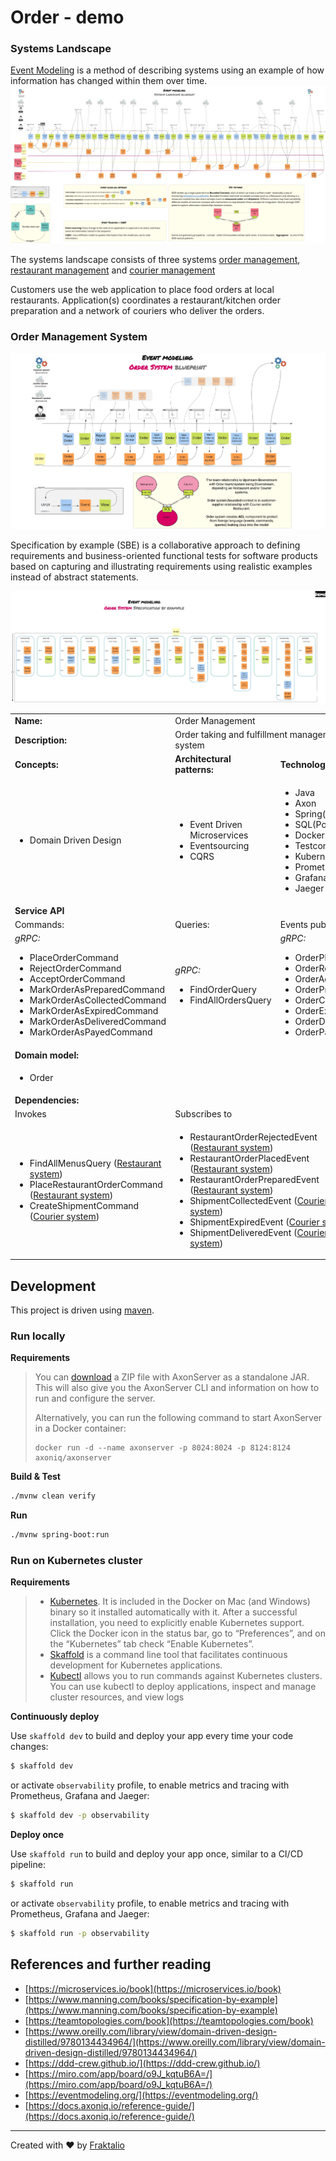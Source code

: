 # Order - demo

### Systems Landscape
[Event Modeling](https://eventmodeling.org/) is a method of describing systems using an example of how information has changed within them over time.
![event modeling](.assets/event-model-systems-landscape.jpg)

The systems landscape consists of three systems [order management](https://github.com/fraktalio/order-demo), [restaurant management](https://github.com/fraktalio/restaurant-demo) and [courier management](https://github.com/fraktalio/courier-demo)

Customers use the web application to place food orders at local restaurants. Application(s) coordinates a restaurant/kitchen order preparation and a network of couriers who deliver the orders.

### **Order Management System**
![event modeling](.assets/event-model.jpg)

Specification by example (SBE) is a collaborative approach to defining requirements and business-oriented functional tests for software products based on capturing and illustrating requirements using realistic examples instead of abstract statements.

![spec by example](.assets/spec-by-example.jpg)

<table>
    <tr>
        <td><strong>Name:</strong></td>
        <td colspan="3">Order Management</td>
    </tr>
    <tr>
        <td><strong>Description:</strong></td>
        <td colspan="3">Order taking and fulfillment management system</td>
    </tr>
    <tr>
        <td><strong>Concepts:</strong></td>
        <td><strong>Architectural patterns:</strong></td>
        <td><strong>Technology:</strong></td>
    </tr>
    <tr>
        <td>
            <ul>
                <li>Domain Driven Design</li>
            </ul>
        </td>
        <td>
            <ul>
                <li>Event Driven Microservices</li>
                <li>Eventsourcing</li>
                <li>CQRS</li>
            </ul>
        </td>
        <td>
            <ul>
                <li>Java</li>
                <li>Axon</li>
                <li>Spring(Boot)</li>
                <li>SQL(Postgres)</li>
                <li>Docker</li>
                <li>Testcontainers</li>
                <li>Kubernetes</li>
                <li>Prometheus</li>
                <li>Grafana</li>
                <li>Jaeger</li>
            </ul>
        </td>
    </tr>
    <tr>
        <td colspan="3"><strong>Service API</strong></td>
    </tr>
     <tr>
        <td>Commands:</td>
        <td>Queries:</td>
        <td>Events published:</td>
    </tr>
    <tr>
        <td>
            <i>gRPC:</i>
            <ul>
                <li>PlaceOrderCommand</li>
                <li>RejectOrderCommand</li>
                <li>AcceptOrderCommand</li>
                <li>MarkOrderAsPreparedCommand</li>
                <li>MarkOrderAsCollectedCommand</li>
                <li>MarkOrderAsExpiredCommand</li>
                <li>MarkOrderAsDeliveredCommand</li>
                <li>MarkOrderAsPayedCommand</li>
            </ul>
        </td>
        <td>
            <i>gRPC:</i>
            <ul>
                <li>FindOrderQuery</li>
                <li>FindAllOrdersQuery</li>
            </ul>
        </td>
        <td>
            <i>gRPC:</i>
            <ul>
                <li>OrderPlaced</li>
                <li>OrderRejected</li>
                <li>OrderAccepted</li>
                <li>OrderPrepared</li>
                <li>OrderCollected</li>
                <li>OrderExpired</li>
                <li>OrderDelivered</li>
                <li>OrderPayed</li>
            </ul>
        </td>
    </tr>
    <tr>
        <td colspan="3"><strong>Domain model:</strong></td>
    </tr>
    <tr>
        <td colspan="3">
            <ul>
                <li>Order</li>
            </ul>
        </td>
    </tr>
    <tr>
        <td colspan="3"><strong>Dependencies:</strong></td>
    </tr>
    <tr>
        <td colspan="1">Invokes</td>
        <td colspan="2">Subscribes to</td>
    </tr>
    <tr>
        <td colspan="1">
            <ul>
                <li>FindAllMenusQuery (<a href="https://github.com/fraktalio/restaurant-demo" target="_blank">Restaurant system</a>)</li>
                <li>PlaceRestaurantOrderCommand (<a href="https://github.com/fraktalio/restaurant-demo" target="_blank">Restaurant system</a>)</li>
                <li>CreateShipmentCommand (<a href="https://github.com/fraktalio/courier-demo" target="_blank">Courier system</a>)</li>
            </ul>
        </td>
        <td colspan="2">
            <ul>
               <li>RestaurantOrderRejectedEvent (<a href="https://github.com/fraktalio/restaurant-demo" target="_blank">Restaurant system</a>)</li>
               <li>RestaurantOrderPlacedEvent (<a href="https://github.com/fraktalio/restaurant-demo" target="_blank">Restaurant system</a>)</li>
               <li>RestaurantOrderPreparedEvent (<a href="https://github.com/fraktalio/restaurant-demo" target="_blank">Restaurant system</a>)</li>
               <li>ShipmentCollectedEvent (<a href="https://github.com/fraktalio/courier-demo" target="_blank">Courier system</a>)</li>
               <li>ShipmentExpiredEvent (<a href="https://github.com/fraktalio/courier-demo" target="_blank">Courier system</a>)</li>
               <li>ShipmentDeliveredEvent (<a href="https://github.com/fraktalio/courier-demo" target="_blank">Courier system</a>)</li>
           </ul>
        </td>
    </tr>
</table>



## Development

This project is driven using [maven].


### Run locally 

**Requirements**

>You can [download](https://download.axoniq.io/axonserver/AxonServer.zip) a ZIP file with AxonServer as a standalone JAR. This will also give you the AxonServer CLI and information on how to run and configure the server.
>
>Alternatively, you can run the following command to start AxonServer in a Docker container:
>
>```
>docker run -d --name axonserver -p 8024:8024 -p 8124:8124 axoniq/axonserver
>```

**Build & Test**

```bash
./mvnw clean verify
```

**Run**

```bash
./mvnw spring-boot:run
```

### Run on Kubernetes cluster

**Requirements**

>- [Kubernetes](https://kubernetes.io/). It is included in the Docker on Mac (and Windows) binary so it installed automatically with it. After a successful installation, you need to explicitly enable Kubernetes support. Click the Docker icon in the status bar, go to “Preferences”, and on the “Kubernetes” tab check “Enable Kubernetes”.
>- [Skaffold](https://github.com/GoogleContainerTools/skaffold) is a command line tool that facilitates continuous development for Kubernetes applications.
>- [Kubectl](https://kubernetes.io/docs/tasks/tools/install-kubectl/) allows you to run commands against Kubernetes clusters. You can use kubectl to deploy applications, inspect and manage cluster resources, and view logs

**Continuously deploy**

Use `skaffold dev` to build and deploy your app every time your code changes:
```bash
$ skaffold dev
```
or activate `observability` profile, to enable metrics and tracing with Prometheus, Grafana and Jaeger:
```bash
$ skaffold dev -p observability
```
**Deploy once**

Use `skaffold run` to build and deploy your app once, similar to a CI/CD pipeline:
```bash
$ skaffold run
```
or activate `observability` profile, to enable metrics and tracing with Prometheus, Grafana and Jaeger:
```bash
$ skaffold run -p observability
```

## References and further reading

- [https://microservices.io/book](https://microservices.io/book)
- [https://www.manning.com/books/specification-by-example](https://www.manning.com/books/specification-by-example)
- [https://teamtopologies.com/book](https://teamtopologies.com/book)
- [https://www.oreilly.com/library/view/domain-driven-design-distilled/9780134434964/](https://www.oreilly.com/library/view/domain-driven-design-distilled/9780134434964/)
- [https://ddd-crew.github.io/](https://ddd-crew.github.io/)
- [https://miro.com/app/board/o9J_kqtuB6A=/](https://miro.com/app/board/o9J_kqtuB6A=/)
- [https://eventmodeling.org/](https://eventmodeling.org/)
- [https://docs.axoniq.io/reference-guide/](https://docs.axoniq.io/reference-guide/)
   
---
Created with :heart: by [Fraktalio](https://fraktalio.com/)

[maven]: https://maven.apache.org/
[kotlin]: https://kotlinlang.org/
[spring]: https://spring.io/
[axon]: https://axoniq.io/
[testcontainers]: https://www.testcontainers.org/
